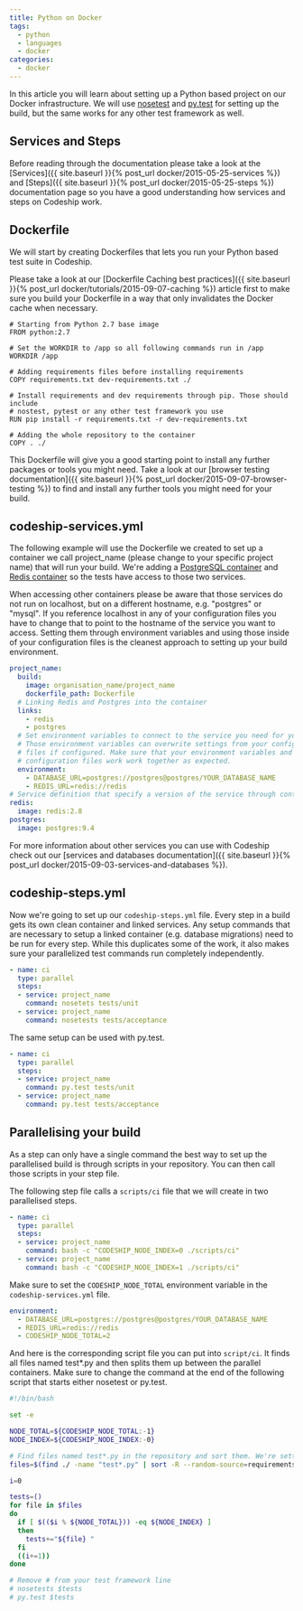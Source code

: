 ```yaml
---
title: Python on Docker
tags:
  - python
  - languages
  - docker
categories:
  - docker
---
```

In this article you will learn about setting up a Python based project on our Docker infrastructure. We will use [nosetest](https://nose.readthedocs.org/en/latest/) and [py.test](http://pytest.org/latest/) for setting up the build, but the same works for any other test framework as well.

## Services and Steps
Before reading through the documentation please take a look at the [Services]({{ site.baseurl }}{% post_url docker/2015-05-25-services %}) and [Steps]({{ site.baseurl }}{% post_url docker/2015-05-25-steps %}) documentation page so you have a good understanding how services and steps on Codeship work.

## Dockerfile
We will start by creating Dockerfiles that lets you run your Python based test suite in Codeship.

Please take a look at our [Dockerfile Caching best practices]({{ site.baseurl }}{% post_url docker/tutorials/2015-09-07-caching %}) article first to make sure you build your Dockerfile in a way that only invalidates the Docker cache when necessary.

```
# Starting from Python 2.7 base image
FROM python:2.7

# Set the WORKDIR to /app so all following commands run in /app
WORKDIR /app

# Adding requirements files before installing requirements
COPY requirements.txt dev-requirements.txt ./

# Install requirements and dev requirements through pip. Those should include
# nostest, pytest or any other test framework you use
RUN pip install -r requirements.txt -r dev-requirements.txt

# Adding the whole repository to the container
COPY . ./
```

This Dockerfile will give you a good starting point to install any further packages or tools you might need. Take a look at our [browser testing documentation]({{ site.baseurl }}{% post_url docker/2015-09-07-browser-testing %}) to find and install any further tools you might need for your build.

## codeship-services.yml

The following example will use the Dockerfile we created to set up a container we call project_name (please change to your specific project name) that will run your build. We're adding a [PostgreSQL container](https://hub.docker.com/_/postgres/) and [Redis container](https://hub.docker.com/_/redis/) so the tests have access to those two services.

When accessing other containers please be aware that those services do not run on localhost, but on a different hostname, e.g. "postgres" or "mysql". If you reference localhost in any of your configuration files you have to change that to point to the hostname of the service you want to access. Setting them through environment variables and using those inside of your configuration files is the cleanest approach to setting up your build environment.

```yaml
project_name:
  build:
    image: organisation_name/project_name
    dockerfile_path: Dockerfile
  # Linking Redis and Postgres into the container
  links:
    - redis
    - postgres
  # Set environment variables to connect to the service you need for your build.
  # Those environment variables can overwrite settings from your configuration
  # files if configured. Make sure that your environment variables and
  # configuration files work work together as expected.
  environment:
    - DATABASE_URL=postgres://postgres@postgres/YOUR_DATABASE_NAME
    - REDIS_URL=redis://redis
# Service definition that specify a version of the service through container tags
redis:
  image: redis:2.8
postgres:
  image: postgres:9.4
```

For more information about other services you can use with Codeship check out our [services and databases documentation]({{ site.baseurl }}{% post_url docker/2015-09-03-services-and-databases %}).

## codeship-steps.yml

Now we're going to set up our `codeship-steps.yml` file. Every step in a build gets its own clean container and linked services. Any setup commands that are necessary to setup a linked container (e.g. database migrations) need to be run for every step. While this duplicates some of the work, it also makes sure your parallelized test commands run completely independently.

```yaml
- name: ci
  type: parallel
  steps:
  - service: project_name
    command: nosetets tests/unit
  - service: project_name
    command: nosetests tests/acceptance
```

The same setup can be used with py.test.

```yaml
- name: ci
  type: parallel
  steps:
  - service: project_name
    command: py.test tests/unit
  - service: project_name
    command: py.test tests/acceptance
```

## Parallelising your build

As a step can only have a single command the best way to set up the parallelised build is through scripts in your repository. You can then call those scripts in your step file.

The following step file calls a `scripts/ci` file that we will create in two parallelised steps.

```yaml
- name: ci
  type: parallel
  steps:
  - service: project_name
    command: bash -c "CODESHIP_NODE_INDEX=0 ./scripts/ci"
  - service: project_name
    command: bash -c "CODESHIP_NODE_INDEX=1 ./scripts/ci"
```

Make sure to set the `CODESHIP_NODE_TOTAL` environment variable in the `codeship-services.yml` file.

```yaml
environment:
  - DATABASE_URL=postgres://postgres@postgres/YOUR_DATABASE_NAME
  - REDIS_URL=redis://redis
  - CODESHIP_NODE_TOTAL=2
```

And here is the corresponding script file you can put into `script/ci`. It finds all files named test*.py and then splits them up between the parallel containers. Make sure to change the command at the end of the following script that starts either nosetest or py.test.

```bash
#!/bin/bash

set -e

NODE_TOTAL=${CODESHIP_NODE_TOTAL:-1}
NODE_INDEX=${CODESHIP_NODE_INDEX:-0}

# Find files named test*.py in the repository and sort them. We're setting a requirements.txt as the randomisation source so the randomisation is repeatable. You can add any file instead of requirements.txt.
files=$(find ./ -name "test*.py" | sort -R --random-source=requirements.txt)

i=0

tests=()
for file in $files
do
  if [ $(($i % ${NODE_TOTAL})) -eq ${NODE_INDEX} ]
  then
    tests+="${file} "
  fi
  ((i+=1))
done

# Remove # from your test framework line
# nosetests $tests
# py.test $tests
```
